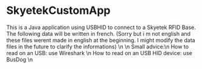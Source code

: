 # SkyetekCustomApp

This is a Java application using USBHID to connect to a Skyetek RFID Base.
The following data will be written in french. 
(Sorry but i m not english and these files werent made in english at the beginning. I might modify the data files in the future to clarify the informations)
\n
\n
Small advice:\n
How to read on an USB: use Wireshark \n
How to read on an USB HID device: use BusDog \n
